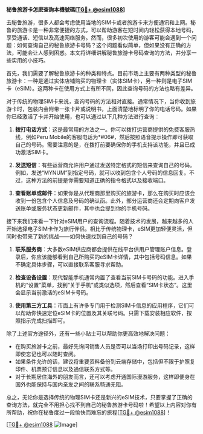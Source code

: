 **秘鲁旅游卡怎麽查詢本機號碼[[TG💪+ @esim1088](https://t.me/s/esim1088)]**

去秘鲁旅游，很多人都会考虑使用当地的SIM卡或者旅游卡来方便通讯和上网。秘鲁的旅游卡是一种非常便捷的方式，可以帮助游客在短时间内轻松获得本地号码，享受通话、短信以及高速网络服务。然而，很多初次使用的游客可能会遇到一个问题：如何查询自己的秘鲁旅游卡号码？这个问题看似简单，但如果没有正确的方法，可能会让人感到困惑。本文将详细讲解秘鲁旅游卡号码查询的方法，并分享一些实用的小技巧。

首先，我们需要了解秘鲁旅游卡的种类和特点。目前市场上主要有两种类型的秘鲁旅游卡：一种是通过实体店铺购买的物理卡（实体SIM卡），另一种则是电子SIM卡（eSIM）。这两种卡在使用方式上有所不同，因此查询号码的方法也略有差异。

对于传统的物理SIM卡来说，查询号码的方法相对直接。通常情况下，当你收到旅游卡时，包装内会附带一张卡片或说明书，上面清楚地标明了你的电话号码。如果你已经激活了卡并开始使用，也可以通过以下几种方法进行查询：

1. **拨打电话方式**：这是最常用的方法之一。你可以拨打运营商提供的免费客服热线，例如Peru Mobile的客服电话为*#06#，然后按照语音提示操作即可获取自己的号码。需要注意的是，在拨打前要确保你的手机支持该功能，并且已成功激活SIM卡。

2. **发送短信**：有些运营商允许用户通过发送特定格式的短信来查询自己的号码。例如，发送“MYNUM”到指定号码，就可以收到包含个人号码的信息回复。不过，这种方法的前提是你需要知道正确的指令格式以及接收端口。

3. **查看账单或邮件**：如果你是从代理商那里购买的旅游卡，那么在购买时应该会收到一份包含个人信息及号码的确认函。此外，部分运营商还会定期向客户发送账单或服务状态更新邮件，其中也会提到你的手机号码。

接下来我们来看一下针对eSIM用户的查询流程。随着技术的发展，越来越多的人开始选择电子SIM卡作为旅行伴侣。相比于传统物理卡，eSIM更加轻便灵活，但同时也带来了新的挑战——如何快速找到自己的号码？

1. **联系服务商**：大多数eSIM供应商都会提供在线平台供用户管理账户信息。登录后，你应该能够看到自己所购买的eSIM卡详情，其中包括号码信息。如果不确定具体步骤，可以直接联系客服寻求帮助。

2. **检查设备设置**：现代智能手机通常内置了查看当前SIM卡号码的功能。进入手机的“设置”菜单，找到“关于手机”或类似选项，然后查看“SIM卡状态”。这里会显示当前激活的eSIM卡号码。

3. **使用第三方工具**：市面上有许多专门用于检测SIM卡信息的应用程序，它们可以帮助你快速定位eSIM卡的位置及其关联号码。只需下载安装相应软件，按照指示完成扫描即可。

除了上述官方途径外，还有一些小贴士可以帮助你更高效地解决问题：

- 在购买旅游卡之前，最好先询问销售人员是否可以当场打印出号码记录，这样即使忘记也可以随时查阅。
- 如果条件允许的话，建议将重要资料备份到云端存储中，包括但不限于护照复印件、机票预订信息以及通信联系方式等。
- 对于长期居住海外的朋友而言，还可以考虑开通国际漫游服务，这样即便身在国外也能保持与国内亲友之间的联系畅通无阻。

总之，无论你是选择传统的物理SIM卡还是新兴的eSIM技术，只要掌握了正确的查询方法，就完全不用担心找不到自己的秘鲁旅游卡号码啦！希望以上内容对你有所帮助，祝你在秘鲁度过一段愉快而难忘的旅程[[TG💪+ @esim1088](https://t.me/s/esim1088)]！

[[TG💪+ @esim1088](https://t.me/s/esim1088) ![Image](https://i.postimg.cc/4NQfJmqS/Snipaste-2025-05-13-00-14-12.png)]